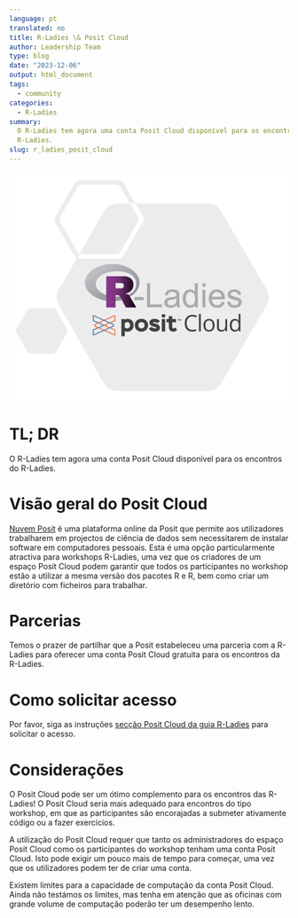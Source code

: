 ```yaml
---
language: pt
translated: no
title: R-Ladies \& Posit Cloud
author: Leadership Team
type: blog
date: "2023-12-06"
output: html_document
tags:
  - community
categories:
  - R-Ladies
summary:
  O R-Ladies tem agora uma conta Posit Cloud disponível para os encontros do
  R-Ladies.
slug: r_ladies_posit_cloud
---
```


![Logótipos de R-Ladies e Posit Cloud](rladies_posit_cloud_hex.PNG)

# TL; DR

O R-Ladies tem agora uma conta Posit Cloud disponível para os encontros do R-Ladies.

# Visão geral do Posit Cloud

[Nuvem Posit](https://posit.cloud/) é uma plataforma online da Posit que permite aos utilizadores trabalharem em projectos de ciência de dados sem necessitarem de instalar software em computadores pessoais.
Esta é uma opção particularmente atractiva para workshops R-Ladies, uma vez que os criadores de um espaço Posit Cloud podem garantir que todos os participantes no workshop estão a utilizar a mesma versão dos pacotes R e R, bem como criar um diretório com ficheiros para trabalhar.

# Parcerias

Temos o prazer de partilhar que a Posit estabeleceu uma parceria com a R-Ladies para oferecer uma conta Posit Cloud gratuita para os encontros da R-Ladies.

# Como solicitar acesso

Por favor, siga as instruções [secção Posit Cloud da
guia R-Ladies](https://guide.rladies.org/organization/tech/accounts/#posit-cloud) para solicitar o acesso.

# Considerações

O Posit Cloud pode ser um ótimo complemento para os encontros das R-Ladies!
O Posit Cloud seria mais adequado para encontros do tipo workshop, em que as participantes são encorajadas a submeter ativamente código ou a fazer exercícios.

A utilização do Posit Cloud requer que tanto os administradores do espaço Posit Cloud como os participantes do workshop tenham uma conta Posit Cloud.
Isto pode exigir um pouco mais de tempo para começar, uma vez que os utilizadores podem ter de criar uma conta.

Existem limites para a capacidade de computação da conta Posit Cloud.
Ainda não testámos os limites, mas tenha em atenção que as oficinas com grande volume de computação poderão ter um desempenho lento.
